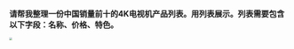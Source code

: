 **请帮我整理一份中国销量前十的4K电视机产品列表。用列表展示。列表需要包含以下字段：名称、价格、特色。**

<img src="/Users/dlinka/IdeaProjects/technology/AI/prompt_11.png" style="zoom:33%;" />